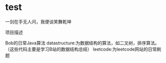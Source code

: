# test
一剑在手无人问，我便谈笑舞乾坤

项目描述

Bob的日常Java算法
datastructure:为数据结构的算法，如二叉树，排序算法。（这些代码主要是学习B站的数据结构总结）
leetcode:为leetcode网站的日常刷题

